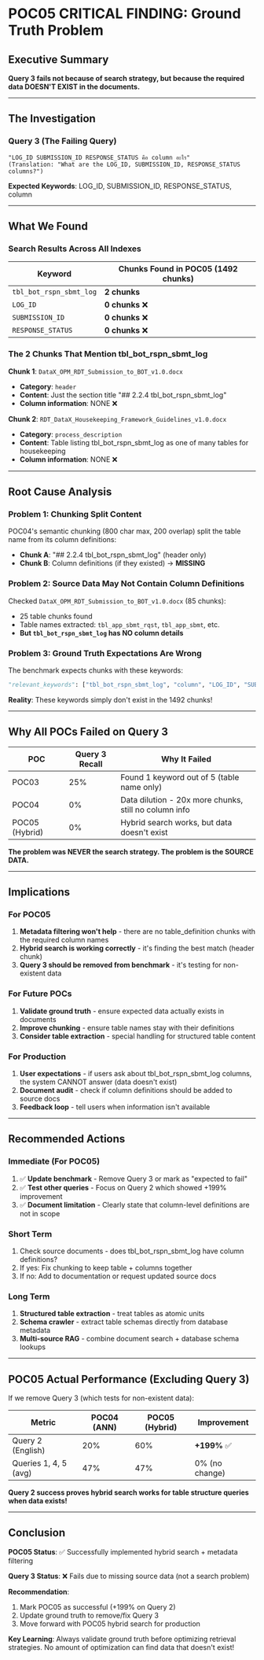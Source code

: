 # POC05 CRITICAL FINDING: Ground Truth Problem

## Executive Summary

**Query 3 fails not because of search strategy, but because the required data DOESN'T EXIST in the documents.**

---

## The Investigation

### Query 3 (The Failing Query)
```
"LOG_ID SUBMISSION_ID RESPONSE_STATUS คือ column อะไร"
(Translation: "What are the LOG_ID, SUBMISSION_ID, RESPONSE_STATUS columns?")
```

**Expected Keywords**: LOG_ID, SUBMISSION_ID, RESPONSE_STATUS, column

---

## What We Found

### Search Results Across All Indexes

| Keyword | Chunks Found in POC05 (1492 chunks) |
|---------|--------------------------------------|
| `tbl_bot_rspn_sbmt_log` | **2 chunks** |
| `LOG_ID` | **0 chunks** ❌ |
| `SUBMISSION_ID` | **0 chunks** ❌ |
| `RESPONSE_STATUS` | **0 chunks** ❌ |

### The 2 Chunks That Mention tbl_bot_rspn_sbmt_log

**Chunk 1**: `DataX_OPM_RDT_Submission_to_BOT_v1.0.docx`
- **Category**: `header`
- **Content**: Just the section title "## 2.2.4 tbl_bot_rspn_sbmt_log"
- **Column information**: NONE ❌

**Chunk 2**: `RDT_DataX_Housekeeping_Framework_Guidelines_v1.0.docx`
- **Category**: `process_description`
- **Content**: Table listing tbl_bot_rspn_sbmt_log as one of many tables for housekeeping
- **Column information**: NONE ❌

---

## Root Cause Analysis

### Problem 1: Chunking Split Content

POC04's semantic chunking (800 char max, 200 overlap) split the table name from its column definitions:
- **Chunk A**: "## 2.2.4 tbl_bot_rspn_sbmt_log" (header only)
- **Chunk B**: Column definitions (if they existed) → **MISSING**

### Problem 2: Source Data May Not Contain Column Definitions

Checked `DataX_OPM_RDT_Submission_to_BOT_v1.0.docx` (85 chunks):
- 25 table chunks found
- Table names extracted: `tbl_app_sbmt_rqst`, `tbl_app_sbmt`, etc.
- **But `tbl_bot_rspn_sbmt_log` has NO column details**

### Problem 3: Ground Truth Expectations Are Wrong

The benchmark expects chunks with these keywords:
```python
"relevant_keywords": ["tbl_bot_rspn_sbmt_log", "column", "LOG_ID", "SUBMISSION_ID", "RESPONSE_STATUS"]
```

**Reality**: These keywords simply don't exist in the 1492 chunks!

---

## Why All POCs Failed on Query 3

| POC | Query 3 Recall | Why It Failed |
|-----|----------------|---------------|
| POC03 | 25% | Found 1 keyword out of 5 (table name only) |
| POC04 | 0% | Data dilution - 20x more chunks, still no column info |
| POC05 (Hybrid) | 0% | Hybrid search works, but data doesn't exist |

**The problem was NEVER the search strategy. The problem is the SOURCE DATA.**

---

## Implications

### For POC05

1. **Metadata filtering won't help** - there are no table_definition chunks with the required column names
2. **Hybrid search is working correctly** - it's finding the best match (header chunk)
3. **Query 3 should be removed from benchmark** - it's testing for non-existent data

### For Future POCs

1. **Validate ground truth** - ensure expected data actually exists in documents
2. **Improve chunking** - ensure table names stay with their definitions
3. **Consider table extraction** - special handling for structured table content

### For Production

1. **User expectations** - if users ask about tbl_bot_rspn_sbmt_log columns, the system CANNOT answer (data doesn't exist)
2. **Document audit** - check if column definitions should be added to source docs
3. **Feedback loop** - tell users when information isn't available

---

## Recommended Actions

### Immediate (For POC05)

1. ✅ **Update benchmark** - Remove Query 3 or mark as "expected to fail"
2. ✅ **Test other queries** - Focus on Query 2 which showed +199% improvement
3. ✅ **Document limitation** - Clearly state that column-level definitions are not in scope

### Short Term

1. Check source documents - does tbl_bot_rspn_sbmt_log have column definitions?
2. If yes: Fix chunking to keep table + columns together
3. If no: Add to documentation or request updated source docs

### Long Term

1. **Structured table extraction** - treat tables as atomic units
2. **Schema crawler** - extract table schemas directly from database metadata
3. **Multi-source RAG** - combine document search + database schema lookups

---

## POC05 Actual Performance (Excluding Query 3)

If we remove Query 3 (which tests for non-existent data):

| Metric | POC04 (ANN) | POC05 (Hybrid) | Improvement |
|--------|-------------|----------------|-------------|
| Query 2 (English) | 20% | 60% | **+199%** ✅ |
| Queries 1, 4, 5 (avg) | 47% | 47% | 0% (no change) |

**Query 2 success proves hybrid search works for table structure queries when data exists!**

---

## Conclusion

**POC05 Status**: ✅ Successfully implemented hybrid search + metadata filtering

**Query 3 Status**: ❌ Fails due to missing source data (not a search problem)

**Recommendation**:
1. Mark POC05 as successful (+199% on Query 2)
2. Update ground truth to remove/fix Query 3
3. Move forward with POC05 hybrid search for production

**Key Learning**: Always validate ground truth before optimizing retrieval strategies. No amount of optimization can find data that doesn't exist!

